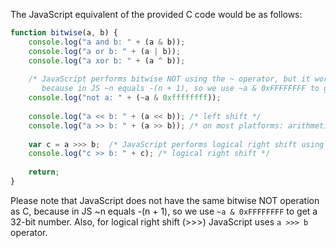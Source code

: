 The JavaScript equivalent of the provided C code would be as follows:

```javascript
function bitwise(a, b) {
    console.log("a and b: " + (a & b));
    console.log("a or b: " + (a | b));
    console.log("a xor b: " + (a ^ b));
    
    /* JavaScript performs bitwise NOT using the ~ operator, but it works differently than C 
       because in JS ~n equals -(n + 1), so we use ~a & 0xFFFFFFFF to get a 32-bit number */
    console.log("not a: " + (~a & 0xffffffff));  
    
    console.log("a << b: " + (a << b)); /* left shift */
    console.log("a >> b: " + (a >> b)); /* on most platforms: arithmetic right shift */
    
    var c = a >>> b;  /* JavaScript performs logical right shift using >>> operator */
    console.log("c >> b: " + c); /* logical right shift */
  
    return;
}
```
Please note that JavaScript does not have the same bitwise NOT operation as C, because in JS ~n equals -(n + 1), so we use `~a & 0xFFFFFFFF` to get a 32-bit number. Also, for logical right shift (>>>) JavaScript uses `a >>> b` operator.

